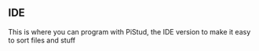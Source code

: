 ## IDE
This is where you can program with PiStud, the IDE version to make it easy to sort files and stuff
